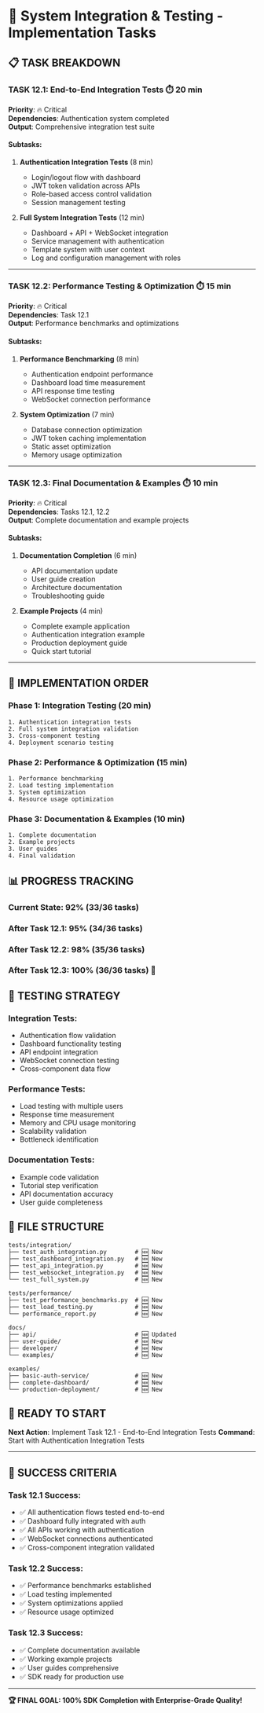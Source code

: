 # 🧪 System Integration & Testing - Implementation Tasks

## 📋 **TASK BREAKDOWN**

### **TASK 12.1: End-to-End Integration Tests** ⏱️ 20 min
**Priority**: 🔥 Critical  
**Dependencies**: Authentication system completed  
**Output**: Comprehensive integration test suite

#### **Subtasks**:
1. **Authentication Integration Tests** (8 min)
   - Login/logout flow with dashboard
   - JWT token validation across APIs
   - Role-based access control validation
   - Session management testing

2. **Full System Integration Tests** (12 min)
   - Dashboard + API + WebSocket integration
   - Service management with authentication
   - Template system with user context
   - Log and configuration management with roles

---

### **TASK 12.2: Performance Testing & Optimization** ⏱️ 15 min
**Priority**: 🔥 Critical  
**Dependencies**: Task 12.1  
**Output**: Performance benchmarks and optimizations

#### **Subtasks**:
1. **Performance Benchmarking** (8 min)
   - Authentication endpoint performance
   - Dashboard load time measurement
   - API response time testing
   - WebSocket connection performance

2. **System Optimization** (7 min)
   - Database connection optimization
   - JWT token caching implementation
   - Static asset optimization
   - Memory usage optimization

---

### **TASK 12.3: Final Documentation & Examples** ⏱️ 10 min
**Priority**: 🔥 Critical  
**Dependencies**: Tasks 12.1, 12.2  
**Output**: Complete documentation and example projects

#### **Subtasks**:
1. **Documentation Completion** (6 min)
   - API documentation update
   - User guide creation
   - Architecture documentation
   - Troubleshooting guide

2. **Example Projects** (4 min)
   - Complete example application
   - Authentication integration example
   - Production deployment guide
   - Quick start tutorial

---

## 🎯 **IMPLEMENTATION ORDER**

### **Phase 1: Integration Testing** (20 min)
```
1. Authentication integration tests
2. Full system integration validation
3. Cross-component testing
4. Deployment scenario testing
```

### **Phase 2: Performance & Optimization** (15 min)
```
1. Performance benchmarking
2. Load testing implementation
3. System optimization
4. Resource usage optimization
```

### **Phase 3: Documentation & Examples** (10 min)
```
1. Complete documentation
2. Example projects
3. User guides
4. Final validation
```

## 📊 **PROGRESS TRACKING**

### **Current State**: 92% (33/36 tasks)
### **After Task 12.1**: 95% (34/36 tasks)
### **After Task 12.2**: 98% (35/36 tasks)
### **After Task 12.3**: 100% (36/36 tasks) 🎉

## 🧪 **TESTING STRATEGY**

### **Integration Tests**:
- Authentication flow validation
- Dashboard functionality testing
- API endpoint integration
- WebSocket connection testing
- Cross-component data flow

### **Performance Tests**:
- Load testing with multiple users
- Response time measurement
- Memory and CPU usage monitoring
- Scalability validation
- Bottleneck identification

### **Documentation Tests**:
- Example code validation
- Tutorial step verification
- API documentation accuracy
- User guide completeness

## 📁 **FILE STRUCTURE**
```
tests/integration/
├── test_auth_integration.py        # 🆕 New
├── test_dashboard_integration.py   # 🆕 New
├── test_api_integration.py         # 🆕 New
├── test_websocket_integration.py   # 🆕 New
└── test_full_system.py             # 🆕 New

tests/performance/
├── test_performance_benchmarks.py  # 🆕 New
├── test_load_testing.py            # 🆕 New
└── performance_report.py           # 🆕 New

docs/
├── api/                            # 🆕 Updated
├── user-guide/                     # 🆕 New
├── developer/                      # 🆕 New
└── examples/                       # 🆕 New

examples/
├── basic-auth-service/             # 🆕 New
├── complete-dashboard/             # 🆕 New
└── production-deployment/          # 🆕 New
```

## 🚀 **READY TO START**

**Next Action**: Implement Task 12.1 - End-to-End Integration Tests
**Command**: Start with Authentication Integration Tests

---

## 🎯 **SUCCESS CRITERIA**

### **Task 12.1 Success**:
- ✅ All authentication flows tested end-to-end
- ✅ Dashboard fully integrated with auth
- ✅ All APIs working with authentication
- ✅ WebSocket connections authenticated
- ✅ Cross-component integration validated

### **Task 12.2 Success**:
- ✅ Performance benchmarks established
- ✅ Load testing implemented
- ✅ System optimizations applied
- ✅ Resource usage optimized

### **Task 12.3 Success**:
- ✅ Complete documentation available
- ✅ Working example projects
- ✅ User guides comprehensive
- ✅ SDK ready for production use

---

**🏆 FINAL GOAL: 100% SDK Completion with Enterprise-Grade Quality!**
